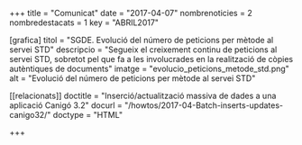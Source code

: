 +++
title             	= "Comunicat"
date	 	  		= "2017-04-07"
nombrenoticies   	= 2
nombredestacats   	= 1
key 		  		= "ABRIL2017"

[grafica]
titol      = "SGDE. Evolució del número de peticions per mètode al servei STD"
descripcio = "Segueix el creixement continu de peticions al servei STD, sobretot pel que fa a les involucrades en la realització de còpies autèntiques de documents"
imatge     = "evolucio_peticions_metode_std.png"
alt        = "Evolució del número de peticions per mètode al servei STD"

[[relacionats]]
doctitle          = "Inserció/actualització massiva de dades a una aplicació Canigó 3.2"
docurl            = "/howtos/2017-04-Batch-inserts-updates-canigo32/"
doctype           = "HTML"

+++
